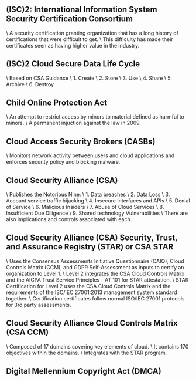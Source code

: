 ## (ISC)2: International Information System Security Certification Consortium ##
\\ A security certification granting organization that has a long history of certifications that were difficult to get.
\\ This difficulty has made their certificates seen as having higher value in the industry.

## (ISC)2 Cloud Secure Data Life Cycle ##
\\ Based on CSA Guidance
\\ 1. Create
\\ 2. Store
\\ 3. Use
\\ 4. Share
\\ 5. Archive
\\ 6. Destroy

## Child Online Protection Act ##
\\ An attempt to restrict access by minors to material defined as harmful to minors.
\\ A permanent injuction against the law in 2009.

## Cloud Access Security Brokers (CASBs) ##
\\ Monitors network activity between users and cloud applications and enforces security policy and blocking malware.

## Cloud Security Alliance (CSA) ##
\\ Publishes the Notorious Nine:
\\ 1. Data breaches
\\ 2. Data Loss
\\ 3. Account service traffic hijacking
\\ 4. Insecure Interfaces and APIs
\\ 5. Denial of Service
\\ 6. Malicious Insiders
\\ 7. Abuse of Cloud Services
\\ 8. Insufficient Due Diligence
\\ 9. Shared technology Vulnerabilities
\\ There are also implications and controls associated with each.

## Cloud Security Alliance (CSA) Security, Trust, and Assurance Registry (STAR) or CSA STAR ##
\\ Uses the Consensus Assessments Initiative Questionnaire (CAIQ), Cloud Controls Matrix (CCM), and GDPR Self-Assessment as inputs to certify an organization to Level 1.
\\ Level 2 integrates the CSA Cloud Controls Matrix and the AICPA Trust Service Principles - AT 101 for STAR attestation.
\\ STAR Certification for Level 2 uses the CSA Cloud Controls Matrix and the requirements of the ISO/IEC 27001:2013 management system standard together.
\\ Certification certificates follow normal ISO/IEC 27001 protocols for 3rd party assessments.

## Cloud Security Alliance Cloud Controls Matrix (CSA CCM) ##
\\ Composed of 17 domains covering key elements of cloud.
\\ It contains 170 objectives within the domains.
\\ Integrates with the STAR program.

## Digital Mellennium Copyright Act (DMCA) ##